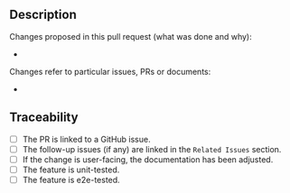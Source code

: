 ## Description

Changes proposed in this pull request (what was done and why):

- 

Changes refer to particular issues, PRs or documents:

- 

## Traceability
- [ ] The PR is linked to a GitHub issue.
- [ ] The follow-up issues (if any) are linked in the `Related Issues` section.
- [ ] If the change is user-facing, the documentation has been adjusted.
- [ ] The feature is unit-tested.
- [ ] The feature is e2e-tested.

<!--  
Thank you for your contribution!

Before submitting your pull request, adhere to contributing guidelines, templates, the recommended Git workflow, and related documentation, see also https://github.com/kyma-project/community/blob/main/docs/contributing/02-contributing.md
 -->
